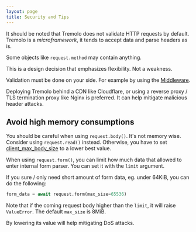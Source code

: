 ```yaml
---
layout: page
title: Security and Tips
---
```


It should be noted that Tremolo does not validate HTTP requests by default.
Tremolo is a *microframework*, it tends to accept data and parse headers as is.

Some objects like `request.method` may contain anything.

This is a design decision that emphasizes flexibility. Not a weakness.

Validation must be done on your side. For example by using the [Middleware](middleware.html).

Deploying Tremolo behind a CDN like Cloudflare, or using a reverse proxy / TLS termination proxy like Nginx is preferred. It can help mitigate malicious header attacks.

## Avoid high memory consumptions
You should be careful when using `request.body()`. It's not memory wise. Consider using `request.read()` instead. Otherwise, you have to set [client_max_body_size](configuration.html#client_max_body_size) to a lower best value.

When using `request.form()`, you can limit how much data that allowed to enter internal form parser. You can set it with the `limit` argument.

If you sure / only need short amount of form data, eg. under 64KiB, you can do the following:

```python
form_data = await request.form(max_size=65536)
```

Note that if the coming request body higher than the `limit`, it will raise `ValueError`.
The default `max_size` is 8MiB.

By lowering its value will help mitigating DoS attacks.
